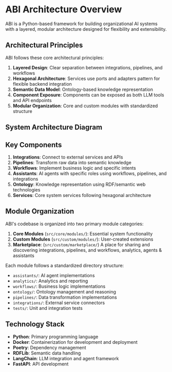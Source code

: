 # ABI Architecture Overview

ABI is a Python-based framework for building organizational AI systems with a layered, modular architecture designed for flexibility and extensibility.

## Architectural Principles

ABI follows these core architectural principles:

1. **Layered Design**: Clear separation between integrations, pipelines, and workflows
2. **Hexagonal Architecture**: Services use ports and adapters pattern for flexible backend integration
3. **Semantic Data Model**: Ontology-based knowledge representation
4. **Component Exposure**: Components can be exposed as both LLM tools and API endpoints
5. **Modular Organization**: Core and custom modules with standardized structure

## System Architecture Diagram

## Key Components

1. **Integrations**: Connect to external services and APIs
2. **Pipelines**: Transform raw data into semantic knowledge
3. **Workflows**: Implement business logic and specific intents
4. **Assistants**: AI agents with specific roles using workflows, pipelines, and integrations
5. **Ontology**: Knowledge representation using RDF/semantic web technologies
6. **Services**: Core system services following hexagonal architecture

## Module Organization

ABI's codebase is organized into two primary module categories:

1. **Core Modules** (`src/core/modules/`): Essential system functionality
2. **Custom Modules** (`src/custom/modules/`): User-created extensions
3. **Marketplace**: (`src/custom/marketplace/`) A place for sharing and discovering integrations, pipelines, and workflows, analytics, agents & assistants

Each module follows a standardized directory structure:
- `assistants/`: AI agent implementations
- `analytics/`: Analytics and reporting
- `workflows/`: Business logic implementations
- `ontology/`: Ontology management and reasoning
- `pipelines/`: Data transformation implementations
- `integrations/`: External service connectors
- `tests/`: Unit and integration tests

## Technology Stack

- **Python**: Primary programming language
- **Docker**: Containerization for development and deployment
- **Poetry**: Dependency management
- **RDFLib**: Semantic data handling
- **LangChain**: LLM integration and agent framework
- **FastAPI**: API development